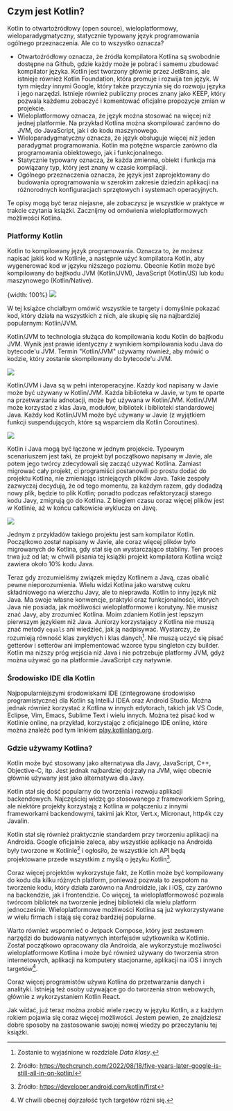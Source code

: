 ## Czym jest Kotlin?

Kotlin to otwartoźródłowy (open source), wieloplatformowy, wieloparadygmatyczny, statycznie typowany język programowania ogólnego przeznaczenia. Ale co to wszystko oznacza?
* Otwartoźródłowy oznacza, że źródła kompilatora Kotlina są swobodnie dostępne na Github, gdzie każdy może je pobrać i samemu zbudować kompilator języka. Kotlin jest tworzony głównie przez JetBrains, ale istnieje również Kotlin Foundation, która promuje i rozwija ten język. W tym między innymi Google, który także przyczynia się do rozwoju języka i jego narzędzi. Istnieje również publiczny proces znany jako KEEP, który pozwala każdemu zobaczyć i komentować oficjalne propozycje zmian w projekcie.
* Wieloplatformowy oznacza, że język można stosować na więcej niż jednej platformie. Na przykład Kotlina można skompilować zarówno do JVM, do JavaScript, jak i do kodu maszynowego. 
* Wieloparadygmatyczny oznacza, że język obsługuje więcej niż jeden paradygmat programowania. Kotlin ma potężne wsparcie zarówno dla programowania obiektowego, jak i funkcjonalnego.
* Statycznie typowany oznacza, że każda zmienna, obiekt i funkcja ma powiązany typ, który jest znany w czasie kompilacji.
* Ogólnego przeznaczenia oznacza, że język jest zaprojektowany do budowania oprogramowania w szerokim zakresie dziedzin aplikacji na różnorodnych konfiguracjach sprzętowych i systemach operacyjnych.

Te opisy mogą być teraz niejasne, ale zobaczysz je wszystkie w praktyce w trakcie czytania książki. Zacznijmy od omówienia wieloplatformowych możliwości Kotlina.

### Platformy Kotlin

Kotlin to kompilowany język programowania. Oznacza to, że możesz napisać jakiś kod w Kotlinie, a następnie użyć kompilatora Kotlin, aby wygenerować kod w języku niższego poziomu. Obecnie Kotlin może być kompilowany do bajtkodu JVM (Kotlin/JVM), JavaScript (Kotlin/JS) lub kodu maszynowego (Kotlin/Native).

{width: 100%}
![](kotlin_compile_results.png)

W tej książce chciałbym omówić wszystkie te targety i domyślnie pokazać kod, który działa na wszystkich z nich, ale skupię się na najbardziej popularnym: Kotlin/JVM.

Kotlin/JVM to technologia służąca do kompilowania kodu Kotlin do bajtkodu JVM. Wynik jest prawie identyczny z wynikiem kompilowania kodu Java do bytecode'u JVM. Termin "Kotlin/JVM" używamy również, aby mówić o kodzie, który zostanie skompilowany do bytecode'u JVM.

![](Kotlin_Java_compile.png)

Kotlin/JVM i Java są w pełni interoperacyjne. Każdy kod napisany w Javie może być używany w Kotlin/JVM. Każda biblioteka w Javie, w tym te oparte na przetwarzaniu adnotacji, może być używana w Kotlin/JVM. Kotlin/JVM może korzystać z klas Java, modułów, bibliotek i biblioteki standardowej Java. Każdy kod Kotlin/JVM może być używany w Javie (z wyjątkiem funkcji suspendujących, które są wsparciem dla Kotlin Coroutines).

![](Java_interoperability.png)

Kotlin i Java mogą być łączone w jednym projekcie. Typowym scenariuszem jest taki, że projekt był początkowo napisany w Javie, ale potem jego twórcy zdecydowali się zacząć używać Kotlina. Zamiast migrować cały projekt, ci programiści postanowili po prostu dodać do projektu Kotlina, nie zmieniając istniejących plików Java. Takie zespoły zazwyczaj decydują, że od tego momentu, za każdym razem, gdy dodadzą nowy plik, będzie to plik Kotlin; ponadto podczas refaktoryzacji starego kodu Javy, zmigrują go do Kotlina. Z biegiem czasu coraz więcej plików jest w Kotlinie, aż w końcu całkowicie wyklucza on Javę.

![](mix_Kotlin_Java.png)

Jednym z przykładów takiego projektu jest sam kompilator Kotlin. Początkowo został napisany w Javie, ale coraz więcej plików było migrowanych do Kotlina, gdy stał się on wystarczająco stabilny. Ten proces trwa już od lat; w chwili pisania tej książki projekt kompilatora Kotlina wciąż zawiera około 10% kodu Java.

Teraz gdy zrozumieliśmy związek między Kotlinem a Javą, czas obalić pewne nieporozumienia. Wielu widzi Kotlina jako warstwę cukru składniowego na wierzchu Javy, ale to nieprawda. Kotlin to inny język niż Java. Ma swoje własne konwencje, praktyki oraz funkcjonalności, których Java nie posiada, jak możliwości wieloplatformowe i korutyny. Nie musisz znać Javy, aby zrozumieć Kotlina. Moim zdaniem Kotlin jest lepszym pierwszym językiem niż Java. Juniorzy korzystający z Kotlina nie muszą znać metody `equals` ani wiedzieć, jak ją nadpisywać. Wystarczy, że rozumieją równość klas zwykłych i klas danych[^01_4]. Nie muszą uczyć się pisać getterów i setterów ani implementować wzorce typu singleton czy builder. Kotlin ma niższy próg wejścia niż Java i nie potrzebuje platformy JVM, gdyż można używać go na platformie JavaScript czy natywnie.

### Środowisko IDE dla Kotlin

Najpopularniejszymi środowiskami IDE (zintegrowane środowisko programistyczne) dla Kotlin są IntelliJ IDEA oraz Android Studio. Można jednak również korzystać z Kotlina w innych edytorach, takich jak VS Code, Eclipse, Vim, Emacs, Sublime Text i wielu innych. Można też pisać kod w Kotlinie online, na przykład, korzystając z oficjalnego IDE online, które można znaleźć pod tym linkiem [play.kotlinlang.org](https://play.kotlinlang.org/).

### Gdzie używamy Kotlina?

Kotlin może być stosowany jako alternatywa dla Javy, JavaScript, C++, Objective-C, itp. Jest jednak najbardziej dojrzały na JVM, więc obecnie głównie używany jest jako alternatywa dla Javy.

Kotlin stał się dość popularny do tworzenia i rozwoju aplikacji backendowych. Najczęściej widzę go stosowanego z frameworkiem Spring, ale niektóre projekty korzystają z Kotlina w połączeniu z innymi frameworkami backendowymi, takimi jak Ktor, Vert.x, Micronaut, http4k czy Javalin.

Kotlin stał się również praktycznie standardem przy tworzeniu aplikacji na Androida. Google oficjalnie zaleca, aby wszystkie aplikacje na Androida były tworzone w Kotlinie[^01_1] i ogłosiło, że wszystkie ich API będą projektowane przede wszystkim z myślą o języku Kotlin[^01_2].

Coraz więcej projektów wykorzystuje fakt, że Kotlin może być kompilowany do kodu dla kilku różnych platform, ponieważ pozwala to zespołom na tworzenie kodu, który działa zarówno na Androidzie, jak i iOS, czy zarówno na backendzie, jak i frontendzie. Co więcej, ta wieloplatformowość pozwala twórcom bibliotek na tworzenie jednej biblioteki dla wielu platform jednocześnie. Wieloplatformowe możliwości Kotlina są już wykorzystywane w wielu firmach i stają się coraz bardziej popularne.

Warto również wspomnieć o Jetpack Compose, który jest zestawem narzędzi do budowania natywnych interfejsów użytkownika w Kotlinie. Został początkowo opracowany dla Androida, ale wykorzystuje możliwości wieloplatformowe Kotlina i może być również używany do tworzenia stron internetowych, aplikacji na komputery stacjonarne, aplikacji na iOS i innych targetów[^01_3].

Coraz więcej programistów używa Kotlina do przetwarzania danych i analityki. Istnieją też osoby używające go do tworzenia stron webowych, głównie z wykorzystaniem Kotlin React.

Jak widać, już teraz można zrobić wiele rzeczy w języku Kotlin, a z każdym rokiem pojawia się coraz więcej możliwości. Jestem pewien, że znajdziesz dobre sposoby na zastosowanie swojej nowej wiedzy po przeczytaniu tej książki.

[^01_1]: Źródło: https://techcrunch.com/2022/08/18/five-years-later-google-is-still-all-in-on-kotlin/
[^01_2]: Źródło: https://developer.android.com/kotlin/first
[^01_3]: W chwili obecnej dojrzałość tych targetów różni się.
[^01_4]: Zostanie to wyjaśnione w rozdziale *Data klasy*.
